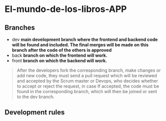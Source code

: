 # El-mundo-de-los-libros-APP

## Branches
* dev
  __main development branch where the frontend and backend code will be found and included. The final merges will be made on this branch after the code of the others is approved__
* back
  __branch on which the frontend will work.__
* front
  __branch on which the backend will work.__
> After the developers fork the corresponding branch, make changes or add new code, they must send a pull request which will be reviewed and accepted by the Scrum master or Devops, who decides whether to accept or reject the request, in case If accepted, the code must be found in the corresponding branch, which will then be joined or sent to the dev branch.

## Development rules
